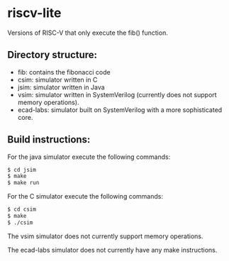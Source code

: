 # riscv-lite
Versions of RISC-V that only execute the fib() function.

## Directory structure:
- fib: contains the fibonacci code
- csim: simulator written in C
- jsim: simulator written in Java
- vsim: simulator written in SystemVerilog (currently does not support memory operations).
- ecad-labs: simulator built on SystemVerilog with a more sophisticated core.

## Build instructions:
For the java simulator execute the following commands:
```sh
$ cd jsim
$ make
$ make run
```

For the C simulator execute the following commands:
```sh
$ cd csim
$ make
$ ./csim
```

The vsim simulator does not currently support memory operations.

The ecad-labs simulator does not currently have any make instructions.
